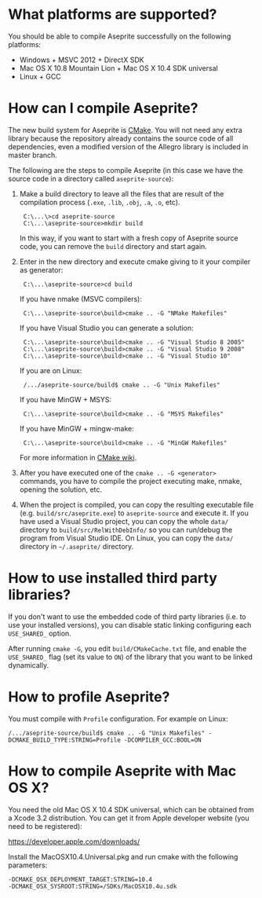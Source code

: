 # What platforms are supported?

You should be able to compile Aseprite successfully on the following
platforms:

* Windows + MSVC 2012 + DirectX SDK
* Mac OS X 10.8 Mountain Lion + Mac OS X 10.4 SDK universal
* Linux + GCC

# How can I compile Aseprite?

The new build system for Aseprite is [CMake](http://www.cmake.org/).
You will not need any extra library because the repository already
contains the source code of all dependencies, even a modified version
of the Allegro library is included in master branch.

The following are the steps to compile Aseprite (in this case we have
the source code in a directory called `aseprite-source`):

1. Make a build directory to leave all the files that are result of
   the compilation process (`.exe`, `.lib`, `.obj`, `.a`, `.o`, etc).

        C:\...\>cd aseprite-source
        C:\...\aseprite-source>mkdir build

   In this way, if you want to start with a fresh copy of Aseprite
   source code, you can remove the `build` directory and start again.

2. Enter in the new directory and execute cmake giving to it
   your compiler as generator:

        C:\...\aseprite-source>cd build

   If you have nmake (MSVC compilers):

        C:\...\aseprite-source\build>cmake .. -G "NMake Makefiles"

   If you have Visual Studio you can generate a solution:

        C:\...\aseprite-source\build>cmake .. -G "Visual Studio 8 2005"
        C:\...\aseprite-source\build>cmake .. -G "Visual Studio 9 2008"
        C:\...\aseprite-source\build>cmake .. -G "Visual Studio 10"

   If you are on Linux:

        /.../aseprite-source/build$ cmake .. -G "Unix Makefiles"

   If you have MinGW + MSYS:

        C:\...\aseprite-source\build>cmake .. -G "MSYS Makefiles"

   If you have MinGW + mingw-make:

        C:\...\aseprite-source\build>cmake .. -G "MinGW Makefiles"

   For more information in [CMake wiki](http://www.vtk.org/Wiki/CMake_Generator_Specific_Information).
    
3. After you have executed one of the `cmake .. -G <generator>`
   commands, you have to compile the project executing make, nmake,
   opening the solution, etc.

4. When the project is compiled, you can copy the resulting executable
   file (e.g. `build/src/aseprite.exe`) to `aseprite-source` and
   execute it. If you have used a Visual Studio project, you can copy
   the whole `data/` directory to `build/src/RelWithDebInfo/` so you
   can run/debug the program from Visual Studio IDE. On Linux, you can
   copy the `data/` directory in `~/.aseprite/` directory.

# How to use installed third party libraries?

If you don't want to use the embedded code of third party libraries
(i.e. to use your installed versions), you can disable static linking
configuring each `USE_SHARED_` option.

After running `cmake -G`, you edit `build/CMakeCache.txt` file, and
enable the `USE_SHARED_` flag (set its value to `ON`) of the library
that you want to be linked dynamically.

# How to profile Aseprite?

You must compile with `Profile` configuration. For example on Linux:

    /.../aseprite-source/build$ cmake .. -G "Unix Makefiles" -DCMAKE_BUILD_TYPE:STRING=Profile -DCOMPILER_GCC:BOOL=ON

# How to compile Aseprite with Mac OS X?

You need the old Mac OS X 10.4 SDK universal, which can be obtained
from a Xcode 3.2 distribution. You can get it from Apple developer
website (you need to be registered):

  https://developer.apple.com/downloads/

Install the MacOSX10.4.Universal.pkg and run cmake with the following
parameters:

    -DCMAKE_OSX_DEPLOYMENT_TARGET:STRING=10.4
    -DCMAKE_OSX_SYSROOT:STRING=/SDKs/MacOSX10.4u.sdk
